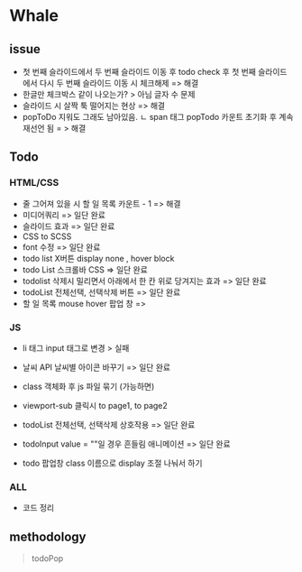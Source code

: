# Whale


## issue
- 첫 번째 슬라이드에서 두 번째 슬라이드 이동 후 todo check 후 첫 번째 슬라이드에서 다시 두 번째 슬라이드 이동 시 체크해제 => 해결
- 한글만 체크박스 같이 나오는가? > 아님 글자 수 문제
- 슬라이드 시 살짝 툭 떨어지는 현상 => 해결
- popToDo 지워도 그래도 남아있음. 
   ㄴ span 태그 popTodo 카운트 초기화 후 계속 재선언 됨 = > 해결

## Todo
### HTML/CSS
- 줄 그어져 있을 시 할 일 목록 카운트 - 1  => 해결
- 미디어쿼리 => 일단 완료
- 슬라이드 효과 => 일단 완료
- CSS to SCSS
- font 수정 => 일단 완료
- todo list X버튼 display none , hover block
- todo List 스크롤바 CSS => 일단 완료
- todolist 삭제시 밀리면서 아래에서 한 칸 위로 당겨지는 효과 => 일단 완료
- todoList 전체선택, 선택삭제 버튼 => 일단 완료 
- 할 일 목록 mouse hover 팝업 창 =>

### JS
- li 태그 input 태그로 변경 > 실패
- 날씨 API 날씨별 아이콘 바꾸기 => 일단 완료
- class 객체화 후 js 파일 묶기 (가능하면)
- viewport-sub 클릭시 to page1, to page2
- todoList 전체선택, 선택삭제 상호작용 => 일단 완료
- todoInput value = ""일 경우 흔들림 애니메이션 => 일단 완료

- todo 팝업창 class 이름으로 display 조절 나눠서 하기


### ALL
- 코드 정리

## methodology
> todoPop